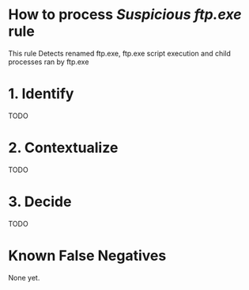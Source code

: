 # How to process *Suspicious ftp.exe* rule
This rule Detects renamed ftp.exe, ftp.exe script execution and child processes ran by ftp.exe

# 1. Identify
TODO

# 2. Contextualize
TODO

# 3. Decide
TODO

# Known False Negatives
None yet.
